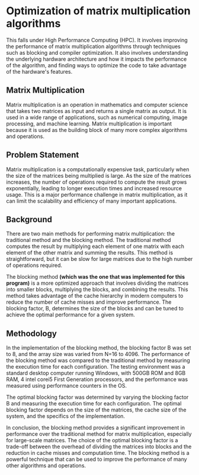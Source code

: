 
# Optimization of matrix multiplication algorithms</h1>

This falls under High Performance Computing (HPC). It involves improving the performance of matrix multiplication algorithms through techniques such as blocking and compiler optimization. It also involves understanding the underlying hardware architecture and how it impacts the performance of the algorithm, and finding ways to optimize the code to take advantage of the hardware's features.

## Matrix Multiplication

Matrix multiplication is an operation in mathematics and computer science that takes two matrices as input and returns a single matrix as output. It is used in a wide range of applications, such as numerical computing, image processing, and machine learning. Matrix multiplication is important because it is used as the building block of many more complex algorithms and operations.

## Problem Statement

Matrix multiplication is a computationally expensive task, particularly when the size of the matrices being multiplied is large. As the size of the matrices increases, the number of operations required to compute the result grows exponentially, leading to longer execution times and increased resource usage. This is a major performance challenge in matrix multiplication, as it can limit the scalability and efficiency of many important applications.

## Background

There are two main methods for performing matrix multiplication: the traditional method and the blocking method. The traditional method computes the result by multiplying each element of one matrix with each element of the other matrix and summing the results. This method is straightforward, but it can be slow for large matrices due to the high number of operations required.

The blocking method **(which was the one that was implemented for this program)** is a more optimized approach that involves dividing the matrices into smaller blocks, multiplying the blocks, and combining the results. This method takes advantage of the cache hierarchy in modern computers to reduce the number of cache misses and improve performance. The blocking factor, B, determines the size of the blocks and can be tuned to achieve the optimal performance for a given system.

## Methodology

In the implementation of the blocking method, the blocking factor B was set to 8, and the array size was varied from N=16 to 4096. The performance of the blocking method was compared to the traditional method by measuring the execution time for each configuration. The testing environment was a standard desktop computer running Windows, with 500GB ROM and 8GB RAM, 4 intel corei5 First Generation processors, and the performance was measured using performance counters in the OS.

The optimal blocking factor was determined by varying the blocking factor B and measuring the execution time for each configuration. The optimal blocking factor depends on the size of the matrices, the cache size of the system, and the specifics of the implementation.

In conclusion, the blocking method provides a significant improvement in performance over the traditional method for matrix multiplication, especially for large-scale matrices. The choice of the optimal blocking factor is a trade-off between the overhead of dividing the matrices into blocks and the reduction in cache misses and computation time. The blocking method is a powerful technique that can be used to improve the performance of many other algorithms and operations.


